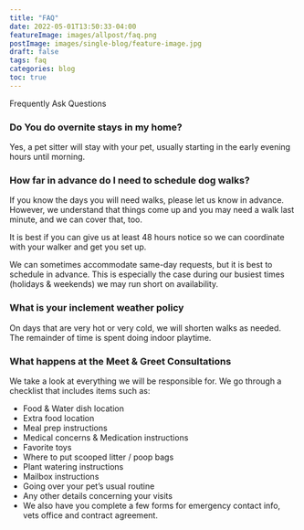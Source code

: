 ```yaml
---
title: "FAQ"
date: 2022-05-01T13:50:33-04:00
featureImage: images/allpost/faq.png
postImage: images/single-blog/feature-image.jpg
draft: false
tags: faq
categories: blog
toc: true
---
```



Frequently Ask Questions

### Do You do overnite stays in my home?

Yes, a pet sitter will stay with your pet, usually starting in the early evening hours until morning.​

### How far in advance do I need to schedule dog walks?

If you know the days you will need walks, please let us know in advance. However, we understand that things come up and you may need a walk last minute, and we can cover that, too.

It is best if you can give us at least 48 hours notice so we can coordinate with your walker and get you set up.

We can sometimes accommodate same-day requests, but it is best to schedule in advance. This is especially the case during our busiest times (holidays & weekends) we may run short on availability.

### What is your inclement weather policy

​On days that are very hot or very cold, we will shorten walks as needed. The remainder of time is spent doing indoor playtime. ​

### What happens at the Meet & Greet Consultations

We take a look at everything we will be responsible for. We go through a checklist that includes items such as:

 - Food & Water dish location
 - Extra food location
 - Meal prep instructions
 - Medical concerns & Medication instructions
 - Favorite toys
 - Where to put scooped litter / poop bags
 - Plant watering instructions
 - Mailbox instructions
 - Going over your pet’s usual routine
 - Any other details concerning your visits
 - We also have you complete a few forms for emergency contact info, vets office and contract agreement.


